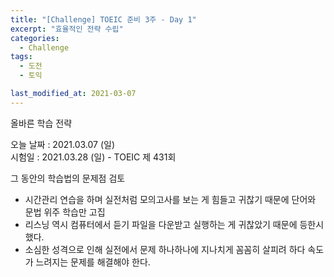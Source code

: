 ```yaml
---
title: "[Challenge] TOEIC 준비 3주 - Day 1"
excerpt: "효율적인 전략 수립"
categories:
  - Challenge
tags:
  - 도전
  - 토익

last_modified_at: 2021-03-07
---
```


올바른 학습 전략 

오늘 날짜 : 2021.03.07 (일) <br/>
시험일 : 2021.03.28 (일) - TOEIC 제 431회

그 동안의 학습법의 문제점 검토
- 시간관리 연습을 하며 실전처럼 모의고사를 보는 게 힘들고 귀찮기 때문에 단어와 문법 위주 학습만 고집
- 리스닝 역시 컴퓨터에서 듣기 파일을 다운받고 실행하는 게 귀찮았기 때문에 등한시했다.
- 소심한 성격으로 인해 실전에서 문제 하나하나에 지나치게 꼼꼼히 살피려 하다 속도가 느려지는 문제를 해결해야 한다.
